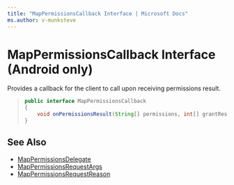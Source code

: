 ```yaml
---
title: "MapPermissionsCallback Interface | Microsoft Docs"
ms.author: v-munksteve
---
```


# MapPermissionsCallback Interface (Android only)

Provides a callback for the client to call upon receiving permissions result.

>```java
> public interface MapPermissionsCallback
> {
>     void onPermissionsResult(String[] permissions, int[] grantResults);
> }
>```

## See Also

* [MapPermissionsDelegate](mappermissionsdelegate-interface.md)
* [MapPermissionsRequestArgs](mappermissionsrequestargs-class.md)
* [MapPermissionsRequestReason](mappermissionsrequestreason-enumeration.md)
